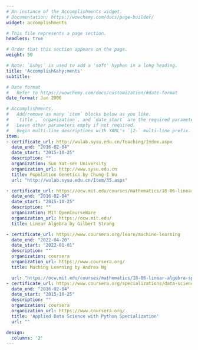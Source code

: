 ```yaml
---
# An instance of the Accomplishments widget.
# Documentation: https://wowchemy.com/docs/page-builder/
widget: accomplishments

# This file represents a page section.
headless: true

# Order that this section appears on the page.
weight: 50

# Note: `&shy;` is used to add a 'soft' hyphen in a long heading.
title: 'Accomplish&shy;ments'
subtitle:

# Date format
#   Refer to https://wowchemy.com/docs/customization/#date-format
date_format: Jan 2006

# Accomplishments.
#   Add/remove as many `item` blocks below as you like.
#   `title`, `organization`, and `date_start` are the required parameters.
#   Leave other parameters empty if not required.
#   Begin multi-line descriptions with YAML's `|2-` multi-line prefix.
item:
- certificate_url: http://wulab.sysu.edu.cn/Teaching/Index.aspx
  date_end: "2016-02-04"
  date_start: "2015-10-25"
  description: ""
  organization: Sun Yat-sen University
  organization_url: http://www.sysu.edu.cn
  title: Population Genetics by Chung-I Wu
  url: "http://wulab.sysu.edu.cn/Item/35.aspx"

- certificate_url: https://ocw.mit.edu/courses/mathematics/18-06-linear-algebra-spring-2010
  date_end: "2016-02-04"
  date_start: "2015-10-25"
  description: ""
  organization: MIT OpenCourseWare
  organization_url: https://ocw.mit.edu/
  title: Linear Algebra by Gilbert Strang

- certificate_url: https://www.coursera.org/learn/machine-learning
  date_end: "2022-04-20"
  date_start: "2022-01-01"
  description: ""
  organization: coursera
  organization_url: https://www.coursera.org/
  title: Maching Learning by Andrea Ng

  url: "https://ocw.mit.edu/courses/mathematics/18-06-linear-algebra-spring-2010/"
- certificate_url: https://www.coursera.org/specializations/data-science-python
  date_end: "2016-02-04"
  date_start: "2015-10-25"
  description: ""
  organization: coursera
  organization_url: https://www.coursera.org/
  title: 'Applied Data Science with Python Specialization'
  url: ""

design:
  columns: '2' 
---
```

